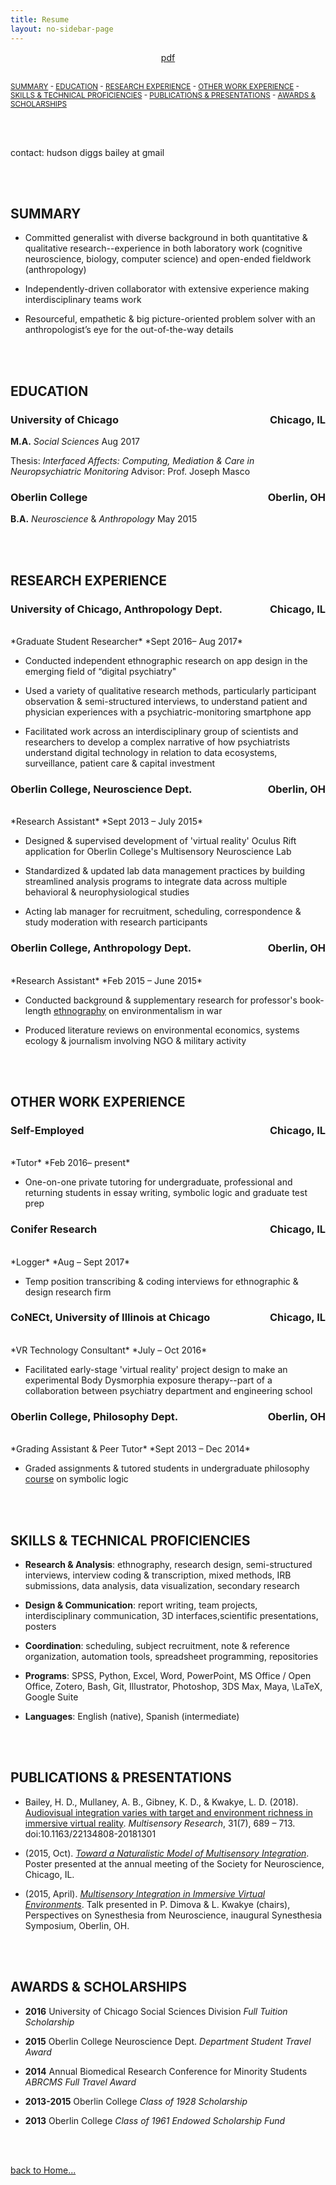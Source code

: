 ```yaml
---
title: Resume
layout: no-sidebar-page
---
```

<center>
<a href="../assets/bailey_resume.pdf">pdf</a>
</center>

<br>

<small> [SUMMARY](#summary) - [EDUCATION](#education) - [RESEARCH EXPERIENCE](#research-experience) - [OTHER WORK EXPERIENCE](#other-work-experience) - [SKILLS & TECHNICAL PROFICIENCIES](#skills--technical-proficiencies) - [PUBLICATIONS & PRESENTATIONS](#publications--presentations) - [AWARDS & SCHOLARSHIPS](#awards--scholarships) </small>

<br><br>

contact: hudson diggs bailey at gmail

<br><br>


## SUMMARY

- Committed generalist with diverse background in both quantitative & qualitative research--experience in both laboratory work (cognitive neuroscience, biology, computer science) and open-ended fieldwork (anthropology)

- Independently-driven collaborator with extensive experience making interdisciplinary teams work

- Resourceful, empathetic & big picture-oriented problem solver with an anthropologist’s eye for the out-of-the-way details

<br><br>

## EDUCATION
### University of Chicago <span style="float:right;"> Chicago, IL </span>

**M.A.**  _Social Sciences_  Aug 2017

Thesis: *Interfaced Affects: Computing, Mediation & Care in Neuropsychiatric Monitoring*  Advisor: Prof. Joseph Masco

### Oberlin College <span style="float:right;"> Oberlin, OH </span>

**B.A.**  _Neuroscience_ & _Anthropology_  May 2015

<br><br>

## RESEARCH EXPERIENCE

### University of Chicago, Anthropology Dept. <span style="float:right;"> Chicago, IL </span>
<br>
*Graduate Student Researcher*  *Sept 2016– Aug 2017*

- Conducted independent ethnographic research on app design in the emerging field of “digital psychiatry"

- Used a variety of qualitative research methods, particularly participant observation & semi-structured interviews, to understand patient and physician experiences with a psychiatric-monitoring smartphone app

- Facilitated work across an interdisciplinary group of scientists and researchers to develop a complex narrative of how psychiatrists understand digital technology in relation to data ecosystems, surveillance, patient care & capital investment

### Oberlin College, Neuroscience Dept. <span style="float:right;"> Oberlin, OH </span>
<br>
*Research Assistant*  *Sept 2013 – July 2015*

- Designed & supervised development of 'virtual reality' Oculus Rift application for Oberlin College's Multisensory Neuroscience Lab

- Standardized & updated lab data management practices by building streamlined analysis programs to integrate data across multiple behavioral & neurophysiological studies

- Acting lab manager for recruitment, scheduling, correspondence & study moderation with research participants

### Oberlin College, Anthropology Dept. <span style="float:right;"> Oberlin, OH </span>
<br>
*Research Assistant*  *Feb 2015 – June 2015*

- Conducted background & supplementary research for professor's book-length [ethnography](https://www.academia.edu/18812313/The_National_Park_Reviving_Eden_in_Iraqs_Marshes) on environmentalism in war

- Produced literature reviews on environmental economics, systems ecology & journalism involving NGO & military activity

<br><br>

## OTHER WORK EXPERIENCE

### Self-Employed <span style="float:right;"> Chicago, IL </span>
<br>
*Tutor*  *Feb 2016– present*

- One-on-one private tutoring for undergraduate, professional and returning students in essay writing, symbolic logic and graduate test prep

### Conifer Research <span style="float:right;"> Chicago, IL </span>
<br>
*Logger*  *Aug – Sept 2017*

- Temp position transcribing & coding interviews for ethnographic & design research firm

### CoNECt, University of Illinois at Chicago <span style="float:right;"> Chicago, IL
<br>
*VR Technology Consultant*  *July – Oct 2016*

- Facilitated early-stage 'virtual reality' project design to make an experimental Body Dysmorphia exposure therapy--part of a collaboration between psychiatry department and engineering school

### Oberlin College, Philosophy Dept. <span style="float:right;"> Oberlin, OH </span>
<br>
*Grading Assistant & Peer Tutor*  *Sept 2013 – Dec 2014*

- Graded assignments & tutored students in undergraduate philosophy [course](http://www.martinthomsonjones.com/courses.html) on symbolic logic

<br><br>

## SKILLS & TECHNICAL PROFICIENCIES
-  **Research & Analysis**:
ethnography, research design, semi-structured interviews, interview coding & transcription, mixed methods, IRB submissions, data analysis, data visualization, secondary research

-  **Design & Communication**:
report writing, team projects, interdisciplinary communication, 3D interfaces,scientific presentations, posters

-   **Coordination**:
scheduling, subject recruitment, note & reference organization, automation tools, spreadsheet programming, repositories


- **Programs**:
SPSS, Python, Excel, Word, PowerPoint, MS Office / Open Office, Zotero, Bash, Git, Illustrator, Photoshop, 3DS Max, Maya, \LaTeX, Google Suite

-   **Languages**:
English (native), Spanish (intermediate)

<br><br>

## PUBLICATIONS & PRESENTATIONS

- Bailey, H. D., Mullaney, A. B., Gibney, K. D., & Kwakye, L. D. (2018). [Audiovisual integration varies with target and environment richness in immersive virtual reality](http://booksandjournals.brillonline.com/content/journals/10.1163/22134808-20181301). *Multisensory Research*, 31(7), 689 – 713. doi:10.1163/22134808-20181301

-  (2015, Oct). [*Toward a Naturalistic Model of Multisensory Integration*](http://www.abstractsonline.com/Plan/ViewAbstract.aspx?mID=3744&sKey=8ffdb9bb-e46a-4d5d-8eba-d2ab4dd08884&cKey=b23bba56-576a-48aa-a886-c95fb61bb543&mKey=d0ff4555-8574-4fbb-b9d4-04eec8ba0c84). Poster presented at the annual meeting of the Society for Neuroscience, Chicago, IL.

- (2015, April). [*Multisensory Integration in Immersive Virtual Environments*](https://www.dropbox.com/s/wio5f70xiyqvpx7/synesthesia-symposium-april-15-updated-figures.pdf?dl=0). Talk presented in P. Dimova & L. Kwakye (chairs), Perspectives on Synesthesia from Neuroscience, inaugural Synesthesia Symposium, Oberlin, OH.

<br><br>

## AWARDS & SCHOLARSHIPS

-   **2016** University of Chicago Social Sciences Division  *Full Tuition Scholarship*

-   **2015** Oberlin College Neuroscience Dept.  *Department Student Travel Award*

-   **2014** Annual Biomedical Research Conference for Minority Students  *ABRCMS Full Travel Award*

-   **2013-2015** Oberlin College  *Class of 1928 Scholarship*

-   **2013** Oberlin College  *Class of 1961 Endowed Scholarship Fund*

<br><br>

[back to Home...](/)
